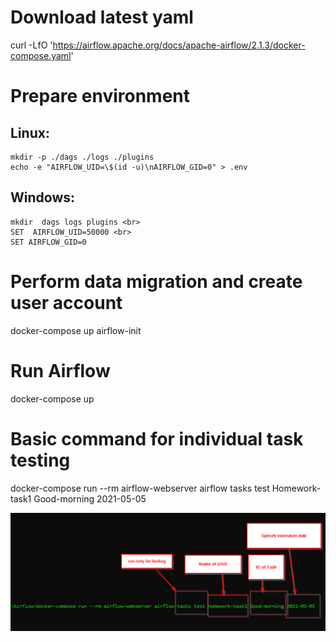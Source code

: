 # Download latest yaml
curl -LfO 'https://airflow.apache.org/docs/apache-airflow/2.1.3/docker-compose.yaml'

# Prepare environment
## Linux:
```
mkdir -p ./dags ./logs ./plugins
echo -e "AIRFLOW_UID=\$(id -u)\nAIRFLOW_GID=0" > .env
```

## Windows:
```
mkdir  dags logs plugins <br>
SET  AIRFLOW_UID=50000 <br>
SET AIRFLOW_GID=0
```

# Perform data migration and create user account
docker-compose up airflow-init

# Run Airflow
docker-compose up

# Basic command for individual task testing
docker-compose run --rm airflow-webserver airflow tasks test Homework-task1 Good-morning 2021-05-05

![png](./screenshots/Task_testing.png)

